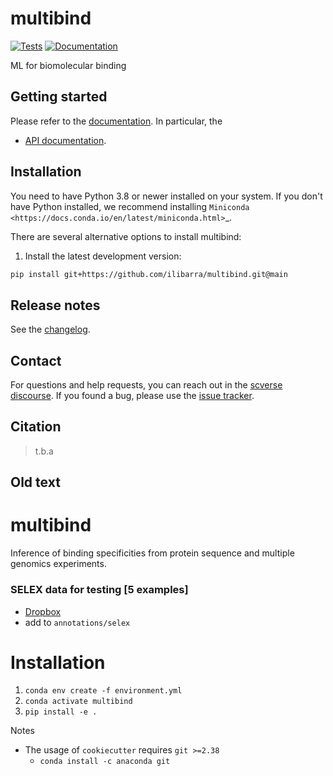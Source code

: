# multibind

[![Tests][badge-tests]][link-tests]
[![Documentation][badge-docs]][link-docs]

[badge-tests]: https://img.shields.io/github/workflow/status/ilibarra/multibind/Test/main
[link-tests]: https://github.com/theislab/multibind/actions/workflows/test.yml
[badge-docs]: https://img.shields.io/readthedocs/multibind

ML for biomolecular binding

## Getting started

Please refer to the [documentation][link-docs]. In particular, the

-   [API documentation][link-api].

## Installation

You need to have Python 3.8 or newer installed on your system. If you don't have
Python installed, we recommend installing `Miniconda <https://docs.conda.io/en/latest/miniconda.html>`\_.

There are several alternative options to install multibind:

<!--
1) Install the latest release of `multibind` from `PyPI <https://pypi.org/project/multibind/>`_:

```bash
pip install multibind
```
-->

1. Install the latest development version:

```bash
pip install git+https://github.com/ilibarra/multibind.git@main
```

## Release notes

See the [changelog][changelog].

## Contact

For questions and help requests, you can reach out in the [scverse discourse][scverse-discourse].
If you found a bug, please use the [issue tracker][issue-tracker].

## Citation

> t.b.a

[scverse-discourse]: https://discourse.scverse.org/
[issue-tracker]: https://github.com/ilibarra/multibind/issues
[changelog]: https://multibind.readthedocs.io/latest/changelog.html
[link-docs]: https://multibind.readthedocs.io
[link-api]: https://multibind.readthedocs.io/latest/api.html

## Old text

# multibind

Inference of binding specificities from protein sequence and multiple genomics experiments.

### SELEX data for testing [5 examples]

-   [Dropbox](https://www.dropbox.com/s/yqj4rvs6z24qdh4/selex.tar.gz?dl=0)
-   add to `annotations/selex`

# Installation

1. `conda env create -f environment.yml`
2. `conda activate multibind`
3. `pip install -e .`

Notes

-   The usage of `cookiecutter` requires `git >=2.38`
    -   `conda install -c anaconda git`
